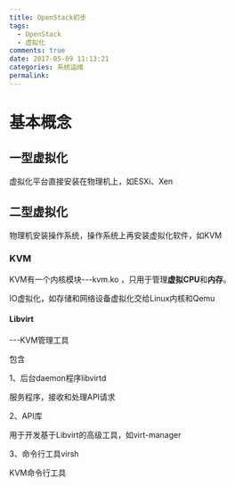 ```yaml
---
title: OpenStack初步
tags:
  - OpenStack
  - 虚拟化
comments: true
date: 2017-05-09 11:13:21
categories: 系统运维
permalink:
---
```


# 基本概念

## 一型虚拟化

虚拟化平台直接安装在物理机上，如ESXi、Xen



## 二型虚拟化

物理机安装操作系统，操作系统上再安装虚拟化软件，如KVM

<!--more-->

### KVM

KVM有一个内核模块---kvm.ko ，只用于管理**虚拟CPU**和**内存**。

IO虚拟化，如存储和网络设备虚拟化交给Linux内核和Qemu

#### Libvirt

---KVM管理工具

包含 

  1、后台daemon程序libvirtd

服务程序，接收和处理API请求

  2、API库

用于开发基于Libvirt的高级工具，如virt-manager

  3、命令行工具virsh

KVM命令行工具